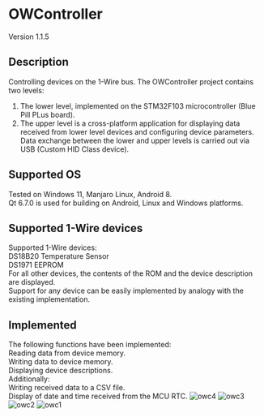 # OWController
Version 1.1.5
## Description
Controlling devices on the 1-Wire bus.
The OWController project contains two levels:
1. The lower level, implemented on the STM32F103 microcontroller (Blue Pill PLus board).
2. The upper level is a cross-platform application for displaying data received from lower level devices and configuring device parameters.
Data exchange between the lower and upper levels is carried out via USB (Custom HID Class device).
## Supported OS
Tested on Windows 11, Manjaro Linux, Android 8. \
Qt 6.7.0 is used for building on Android, Linux and Windows platforms.
## Supported 1-Wire devices
Supported 1-Wire devices:\
DS18B20 Temperature Sensor\
DS1971 EEPROM\
For all other devices, the contents of the ROM and the device description are displayed.\
Support for any device can be easily implemented by analogy with the existing implementation.
## Implemented
The following functions have been implemented:\
Reading data from device memory.\
Writing data to device memory.\
Displaying device descriptions.\
Additionally:\
Writing received data to a CSV file.\
Display of date and time received from the MCU RTC.
![owc4](https://github.com/user-attachments/assets/07885023-af41-4f09-abb8-4e9bc3bb78fa)
![owc3](https://github.com/user-attachments/assets/1f720000-0358-47d8-9d02-3c89e4b8e086)
![owc2](https://github.com/user-attachments/assets/98e5885f-ff8c-4bb0-a4ff-342a8048ce20)
![owc1](https://github.com/user-attachments/assets/7b0ef613-4716-425b-94c8-46ddfcd8e4f9)

